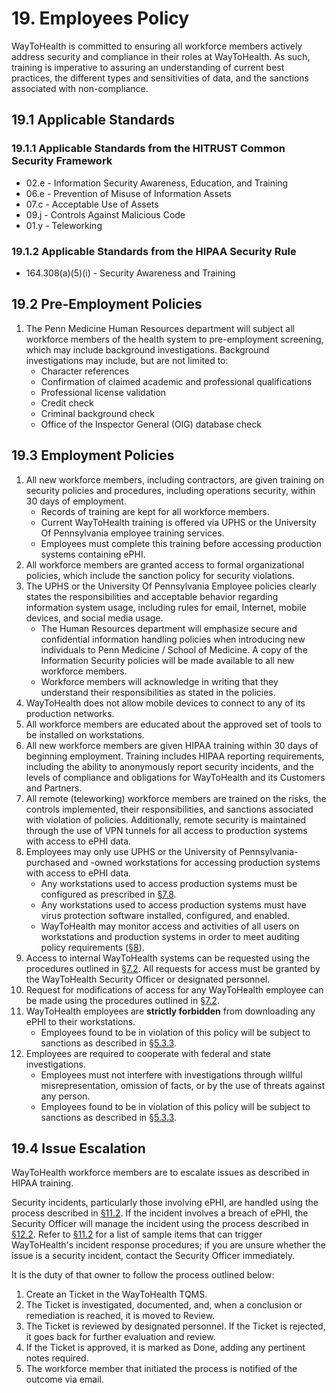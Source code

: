 # 19. Employees Policy

WayToHealth is committed to ensuring all workforce members actively address security and compliance in their roles at WayToHealth. As such, training is imperative to assuring an understanding of current best practices, the different types and sensitivities of data, and the sanctions associated with non-compliance.

## 19.1 Applicable Standards

### 19.1.1 Applicable Standards from the HITRUST Common Security Framework

* 02.e - Information Security Awareness, Education, and Training
* 06.e - Prevention of Misuse of Information Assets
* 07.c - Acceptable Use of Assets
* 09.j - Controls Against Malicious Code
* 01.y - Teleworking

### 19.1.2 Applicable Standards from the HIPAA Security Rule

* 164.308(a)(5)(i) - Security Awareness and Training

## 19.2 Pre-Employment Policies

1. The Penn Medicine Human Resources department will subject all workforce members of the health system to pre-employment screening, which may include background investigations. Background investigations may include, but are not limited to:
    * Character references
    * Confirmation of claimed academic and professional qualifications
    * Professional license validation
    * Credit check
    * Criminal background check
    * Office of the Inspector General (OIG) database check

## 19.3 Employment Policies

1. All new workforce members, including contractors, are given training on security policies and procedures, including operations security, within 30 days of employment.
   * Records of training are kept for all workforce members.
   * Current WayToHealth training is offered via UPHS or the University Of Pennsylvania employee training services. 
   * Employees must complete this training before accessing production systems containing ePHI.
2. All workforce members are granted access to formal organizational policies, which include the sanction policy for security violations.
3. The UPHS or the University Of Pennsylvania Employee policies clearly states the responsibilities and acceptable behavior regarding information system usage, including rules for email, Internet, mobile devices, and social media usage.
   * The Human Resources department will emphasize secure and confidential information handling policies when introducing new individuals to Penn Medicine / School of Medicine. A copy of the Information Security policies will be made available to all new workforce members. 
   * Workforce members will acknowledge in writing that they understand their responsibilities as stated in the policies.  
4. WayToHealth does not allow mobile devices to connect to any of its production networks.
5. All workforce members are educated about the approved set of tools to be installed on workstations.
6. All new workforce members are given HIPAA training within 30 days of beginning employment. Training includes HIPAA reporting requirements, including the ability to anonymously report security incidents, and the levels of compliance and obligations for WayToHealth and its Customers and Partners.
7. All remote (teleworking) workforce members are trained on the risks, the controls implemented, their responsibilities, and sanctions associated with violation of policies. Additionally, remote security is maintained through the use of VPN tunnels for all access to production systems with access to ePHI data.
8. Employees may only use UPHS or the University of Pennsylvania-purchased and -owned workstations for accessing production systems with access to ePHI data.
   * Any workstations used to access production systems must be configured as prescribed in [§7.8](07-systems_access_policy.md#78-employee-workstation-use).
   * Any workstations used to access production systems must have virus protection software installed, configured, and enabled.
   * WayToHealth may monitor access and activities of all users on workstations and production systems in order to meet auditing policy requirements ([§8](08-auditing_policy.md)).
9. Access to internal WayToHealth systems can be requested using the procedures outlined in [§7.2](07-systems_access_policy.md#72-access-establishment-and-modification). All requests for access must be granted by the WayToHealth Security Officer or designated personnel.
10. Request for modifications of access for any WayToHealth employee can be made using the procedures outlined in [§7.2](07-systems_access_policy.md#72-access-establishment-and-modification).
11. WayToHealth employees are **strictly forbidden** from downloading any ePHI to their workstations.
    * Employees found to be in violation of this policy will be subject to sanctions as described in [§5.3.3](05-roles_policy.md#53-security-officer).
12. Employees are required to cooperate with federal and state investigations.
    * Employees must not interfere with investigations through willful misrepresentation, omission of facts, or by the use of threats against any person.
    * Employees found to be in violation of this policy will be subject to sanctions as described in [§5.3.3](05-roles_policy.md#53-security-officer).

## 19.4 Issue Escalation

WayToHealth workforce members are to escalate issues as described in HIPAA training. 

Security incidents, particularly those involving ePHI, are handled using the process described in [§11.2](11-incident_response_policy.md#112-incident-management-policies). If the incident involves a breach of ePHI, the Security Officer will manage the incident using the process described in [§12.2](12-breach_policy.md/#122-waytohealth-breach-policy). Refer to [§11.2](11-incident_response_policy.md#112-incident-management-policies) for a list of sample items that can trigger WayToHealth's incident response procedures; if you are unsure whether the issue is a security incident, contact the Security Officer immediately.

It is the duty of that owner to follow the process outlined below:

1. Create an Ticket in the WayToHealth TQMS.
2. The Ticket is investigated, documented, and, when a conclusion or remediation is reached, it is moved to Review.
3. The Ticket is reviewed by designated personnel. If the Ticket is rejected, it goes back for further evaluation and review.
4. If the Ticket is approved, it is marked as Done, adding any pertinent notes required.
5. The workforce member that initiated the process is notified of the outcome via email.
